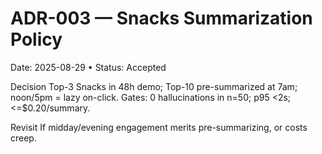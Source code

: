 # ADR-003 — Snacks Summarization Policy
Date: 2025-08-29 • Status: Accepted

Decision
Top-3 Snacks in 48h demo; Top-10 pre-summarized at 7am; noon/5pm = lazy on-click. Gates: 0 hallucinations in n=50; p95 <2s; <=$0.20/summary.

Revisit
If midday/evening engagement merits pre-summarizing, or costs creep.